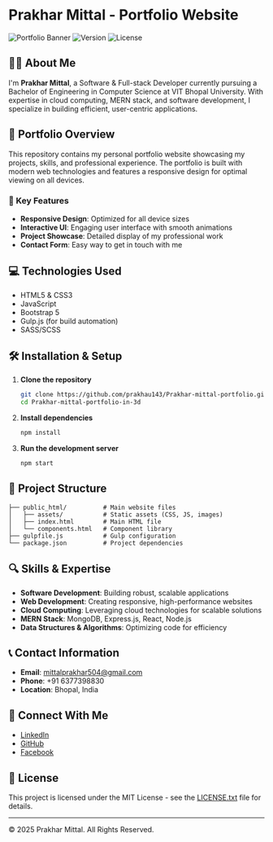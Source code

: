 # Prakhar Mittal - Portfolio Website

![Portfolio Banner](https://img.shields.io/badge/Portfolio-Prakhar%20Mittal-blue)
![Version](https://img.shields.io/badge/Version-1.5.0-brightgreen)
![License](https://img.shields.io/badge/License-MIT-yellow)

## 👨‍💻 About Me

I'm **Prakhar Mittal**, a Software & Full-stack Developer currently pursuing a Bachelor of Engineering in Computer Science at VIT Bhopal University. With expertise in cloud computing, MERN stack, and software development, I specialize in building efficient, user-centric applications.

## 🚀 Portfolio Overview

This repository contains my personal portfolio website showcasing my projects, skills, and professional experience. The portfolio is built with modern web technologies and features a responsive design for optimal viewing on all devices.

### 🌟 Key Features

- **Responsive Design**: Optimized for all device sizes
- **Interactive UI**: Engaging user interface with smooth animations
- **Project Showcase**: Detailed display of my professional work
- **Contact Form**: Easy way to get in touch with me

## 💻 Technologies Used

- HTML5 & CSS3
- JavaScript
- Bootstrap 5
- Gulp.js (for build automation)
- SASS/SCSS

## 🛠️ Installation & Setup

1. **Clone the repository**
   ```bash
   git clone https://github.com/prakhau143/Prakhar-mittal-portfolio.git
   cd Prakhar-mittal-portfolio-in-3d
   ```

2. **Install dependencies**
   ```bash
   npm install
   ```

3. **Run the development server**
   ```bash
   npm start
   ```

## 📂 Project Structure

```
├── public_html/          # Main website files
│   ├── assets/           # Static assets (CSS, JS, images)
│   ├── index.html        # Main HTML file
│   └── components.html   # Component library
├── gulpfile.js           # Gulp configuration
└── package.json          # Project dependencies
```

## 🔍 Skills & Expertise

- **Software Development**: Building robust, scalable applications
- **Web Development**: Creating responsive, high-performance websites
- **Cloud Computing**: Leveraging cloud technologies for scalable solutions
- **MERN Stack**: MongoDB, Express.js, React, Node.js
- **Data Structures & Algorithms**: Optimizing code for efficiency

## 📞 Contact Information

- **Email**: mittalprakhar504@gmail.com
- **Phone**: +91 6377398830
- **Location**: Bhopal, India

## 🔗 Connect With Me

- [LinkedIn](https://www.linkedin.com/in/its-prakhar-mittal)
- [GitHub](https://github.com/prakhau143)
- [Facebook](https://www.facebook.com/profile.php?id=100079016100026)

## 📄 License

This project is licensed under the MIT License - see the [LICENSE.txt](LICENSE.txt) file for details.

---

© 2025 Prakhar Mittal. All Rights Reserved.
